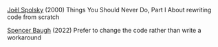 
[Joël Spolsky](https://www.joelonsoftware.com/2000/04/06/things-you-should-never-do-part-i/)
(2000) Things You Should Never Do, Part I
About rewriting code from scratch

[Spencer Baugh](https://catern.com/change_code.html)
(2022) Prefer to change the code rather than write a workaround
